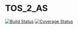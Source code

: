# TOS_2_AS

[![Build Status](https://travis-ci.com/DanieleSpigolon/TOS_2_AS.svg?branch=master)](https://travis-ci.com/DanieleSpigolon/TOS_2_AS)
[![Coverage Status](https://coveralls.io/repos/github/DanieleSpigolon/TOS_2_AS/badge.svg?branch=master)](https://coveralls.io/github/DanieleSpigolon/TOS_2_AS?branch=master)
